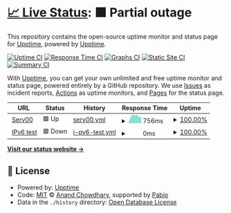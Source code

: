 # [📈 Live Status](https://upptime.github.io/upptime): <!--live status--> **🟧 Partial outage**

This repository contains the open-source uptime monitor and status page for [Upptime](https://upptime.js.org), powered by [Upptime](https://github.com/upptime/upptime).

[![Uptime CI](https://github.com/ashengstd/my_website_upptime/workflows/Uptime%20CI/badge.svg)](https://github.com/ashengstd/my_website_upptime/actions?query=workflow%3A%22Uptime+CI%22)
[![Response Time CI](https://github.com/ashengstd/my_website_upptime/workflows/Response%20Time%20CI/badge.svg)](https://github.com/ashengstd/my_website_upptime/actions?query=workflow%3A%22Response+Time+CI%22)
[![Graphs CI](https://github.com/ashengstd/my_website_upptime/workflows/Graphs%20CI/badge.svg)](https://github.com/ashengstd/my_website_upptime/actions?query=workflow%3A%22Graphs+CI%22)
[![Static Site CI](https://github.com/ashengstd/my_website_upptime/workflows/Static%20Site%20CI/badge.svg)](https://github.com/ashengstd/my_website_upptime/actions?query=workflow%3A%22Static+Site+CI%22)
[![Summary CI](https://github.com/ashengstd/my_website_upptime/workflows/Summary%20CI/badge.svg)](https://github.com/ashengstd/my_website_upptime/actions?query=workflow%3A%22Summary+CI%22)

With [Upptime](https://upptime.js.org), you can get your own unlimited and free uptime monitor and status page, powered entirely by a GitHub repository. We use [Issues](https://github.com/upptime/upptime/issues) as incident reports, [Actions](https://github.com/ashengstd/my_website_upptime/actions) as uptime monitors, and [Pages](https://upptime.github.io/upptime) for the status page.

<!--start: status pages-->
<!-- This summary is generated by Upptime (https://github.com/upptime/upptime) -->
<!-- Do not edit this manually, your changes will be overwritten -->
<!-- prettier-ignore -->
| URL | Status | History | Response Time | Uptime |
| --- | ------ | ------- | ------------- | ------ |
| <img alt="" src="https://icons.duckduckgo.com/ip3/ascka.serv00.net.ico" height="13"> [Serv00](https://ascka.serv00.net/) | 🟩 Up | [serv00.yml](https://github.com/ashengstd/my_website_upptime/commits/HEAD/history/serv00.yml) | <details><summary><img alt="Response time graph" src="./graphs/serv00/response-time-week.png" height="20"> 756ms</summary><br><a href="https://ashengstd.github.io/my_website_upptime/history/serv00"><img alt="Response time 724" src="https://img.shields.io/endpoint?url=https%3A%2F%2Fraw.githubusercontent.com%2Fashengstd%2Fmy_website_upptime%2FHEAD%2Fapi%2Fserv00%2Fresponse-time.json"></a><br><a href="https://ashengstd.github.io/my_website_upptime/history/serv00"><img alt="24-hour response time 578" src="https://img.shields.io/endpoint?url=https%3A%2F%2Fraw.githubusercontent.com%2Fashengstd%2Fmy_website_upptime%2FHEAD%2Fapi%2Fserv00%2Fresponse-time-day.json"></a><br><a href="https://ashengstd.github.io/my_website_upptime/history/serv00"><img alt="7-day response time 756" src="https://img.shields.io/endpoint?url=https%3A%2F%2Fraw.githubusercontent.com%2Fashengstd%2Fmy_website_upptime%2FHEAD%2Fapi%2Fserv00%2Fresponse-time-week.json"></a><br><a href="https://ashengstd.github.io/my_website_upptime/history/serv00"><img alt="30-day response time 742" src="https://img.shields.io/endpoint?url=https%3A%2F%2Fraw.githubusercontent.com%2Fashengstd%2Fmy_website_upptime%2FHEAD%2Fapi%2Fserv00%2Fresponse-time-month.json"></a><br><a href="https://ashengstd.github.io/my_website_upptime/history/serv00"><img alt="1-year response time 724" src="https://img.shields.io/endpoint?url=https%3A%2F%2Fraw.githubusercontent.com%2Fashengstd%2Fmy_website_upptime%2FHEAD%2Fapi%2Fserv00%2Fresponse-time-year.json"></a></details> | <details><summary><a href="https://ashengstd.github.io/my_website_upptime/history/serv00">100.00%</a></summary><a href="https://ashengstd.github.io/my_website_upptime/history/serv00"><img alt="All-time uptime 99.98%" src="https://img.shields.io/endpoint?url=https%3A%2F%2Fraw.githubusercontent.com%2Fashengstd%2Fmy_website_upptime%2FHEAD%2Fapi%2Fserv00%2Fuptime.json"></a><br><a href="https://ashengstd.github.io/my_website_upptime/history/serv00"><img alt="24-hour uptime 100.00%" src="https://img.shields.io/endpoint?url=https%3A%2F%2Fraw.githubusercontent.com%2Fashengstd%2Fmy_website_upptime%2FHEAD%2Fapi%2Fserv00%2Fuptime-day.json"></a><br><a href="https://ashengstd.github.io/my_website_upptime/history/serv00"><img alt="7-day uptime 100.00%" src="https://img.shields.io/endpoint?url=https%3A%2F%2Fraw.githubusercontent.com%2Fashengstd%2Fmy_website_upptime%2FHEAD%2Fapi%2Fserv00%2Fuptime-week.json"></a><br><a href="https://ashengstd.github.io/my_website_upptime/history/serv00"><img alt="30-day uptime 100.00%" src="https://img.shields.io/endpoint?url=https%3A%2F%2Fraw.githubusercontent.com%2Fashengstd%2Fmy_website_upptime%2FHEAD%2Fapi%2Fserv00%2Fuptime-month.json"></a><br><a href="https://ashengstd.github.io/my_website_upptime/history/serv00"><img alt="1-year uptime 99.98%" src="https://img.shields.io/endpoint?url=https%3A%2F%2Fraw.githubusercontent.com%2Fashengstd%2Fmy_website_upptime%2FHEAD%2Fapi%2Fserv00%2Fuptime-year.json"></a></details>
| <img alt="" src="https://icons.duckduckgo.com/ip3/null.ico" height="13"> [IPv6 test](forwardemail.net) | 🟥 Down | [i-pv6-test.yml](https://github.com/ashengstd/my_website_upptime/commits/HEAD/history/i-pv6-test.yml) | <details><summary><img alt="Response time graph" src="./graphs/i-pv6-test/response-time-week.png" height="20"> 0ms</summary><br><a href="https://ashengstd.github.io/my_website_upptime/history/i-pv6-test"><img alt="Response time 0" src="https://img.shields.io/endpoint?url=https%3A%2F%2Fraw.githubusercontent.com%2Fashengstd%2Fmy_website_upptime%2FHEAD%2Fapi%2Fi-pv6-test%2Fresponse-time.json"></a><br><a href="https://ashengstd.github.io/my_website_upptime/history/i-pv6-test"><img alt="24-hour response time 0" src="https://img.shields.io/endpoint?url=https%3A%2F%2Fraw.githubusercontent.com%2Fashengstd%2Fmy_website_upptime%2FHEAD%2Fapi%2Fi-pv6-test%2Fresponse-time-day.json"></a><br><a href="https://ashengstd.github.io/my_website_upptime/history/i-pv6-test"><img alt="7-day response time 0" src="https://img.shields.io/endpoint?url=https%3A%2F%2Fraw.githubusercontent.com%2Fashengstd%2Fmy_website_upptime%2FHEAD%2Fapi%2Fi-pv6-test%2Fresponse-time-week.json"></a><br><a href="https://ashengstd.github.io/my_website_upptime/history/i-pv6-test"><img alt="30-day response time 0" src="https://img.shields.io/endpoint?url=https%3A%2F%2Fraw.githubusercontent.com%2Fashengstd%2Fmy_website_upptime%2FHEAD%2Fapi%2Fi-pv6-test%2Fresponse-time-month.json"></a><br><a href="https://ashengstd.github.io/my_website_upptime/history/i-pv6-test"><img alt="1-year response time 0" src="https://img.shields.io/endpoint?url=https%3A%2F%2Fraw.githubusercontent.com%2Fashengstd%2Fmy_website_upptime%2FHEAD%2Fapi%2Fi-pv6-test%2Fresponse-time-year.json"></a></details> | <details><summary><a href="https://ashengstd.github.io/my_website_upptime/history/i-pv6-test">100.00%</a></summary><a href="https://ashengstd.github.io/my_website_upptime/history/i-pv6-test"><img alt="All-time uptime 100.00%" src="https://img.shields.io/endpoint?url=https%3A%2F%2Fraw.githubusercontent.com%2Fashengstd%2Fmy_website_upptime%2FHEAD%2Fapi%2Fi-pv6-test%2Fuptime.json"></a><br><a href="https://ashengstd.github.io/my_website_upptime/history/i-pv6-test"><img alt="24-hour uptime 100.00%" src="https://img.shields.io/endpoint?url=https%3A%2F%2Fraw.githubusercontent.com%2Fashengstd%2Fmy_website_upptime%2FHEAD%2Fapi%2Fi-pv6-test%2Fuptime-day.json"></a><br><a href="https://ashengstd.github.io/my_website_upptime/history/i-pv6-test"><img alt="7-day uptime 100.00%" src="https://img.shields.io/endpoint?url=https%3A%2F%2Fraw.githubusercontent.com%2Fashengstd%2Fmy_website_upptime%2FHEAD%2Fapi%2Fi-pv6-test%2Fuptime-week.json"></a><br><a href="https://ashengstd.github.io/my_website_upptime/history/i-pv6-test"><img alt="30-day uptime 100.00%" src="https://img.shields.io/endpoint?url=https%3A%2F%2Fraw.githubusercontent.com%2Fashengstd%2Fmy_website_upptime%2FHEAD%2Fapi%2Fi-pv6-test%2Fuptime-month.json"></a><br><a href="https://ashengstd.github.io/my_website_upptime/history/i-pv6-test"><img alt="1-year uptime 100.00%" src="https://img.shields.io/endpoint?url=https%3A%2F%2Fraw.githubusercontent.com%2Fashengstd%2Fmy_website_upptime%2FHEAD%2Fapi%2Fi-pv6-test%2Fuptime-year.json"></a></details>

<!--end: status pages-->

[**Visit our status website →**](https://upptime.github.io/upptime)

## 📄 License

- Powered by: [Upptime](https://github.com/upptime/upptime)
- Code: [MIT](./LICENSE) © [Anand Chowdhary](https://anandchowdhary.com), supported by [Pabio](https://pabio.com)
- Data in the `./history` directory: [Open Database License](https://opendatacommons.org/licenses/odbl/1-0/)

